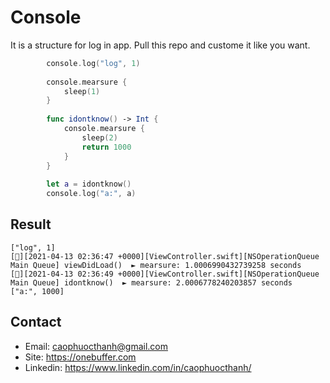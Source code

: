 # Console
It is a structure for log in app. Pull this repo and custome it like you want.

```swift
        console.log("log", 1)
        
        console.mearsure {
            sleep(1)
        }
        
        func idontknow() -> Int {
            console.mearsure {
                sleep(2)
                return 1000
            }
        }
        
        let a = idontknow()
        console.log("a:", a)

```
## Result

```
["log", 1]
[🍌][2021-04-13 02:36:47 +0000][ViewController.swift][NSOperationQueue Main Queue] viewDidLoad()  ► mearsure: 1.0006990432739258 seconds
[🍌][2021-04-13 02:36:49 +0000][ViewController.swift][NSOperationQueue Main Queue] idontknow()  ► mearsure: 2.0006778240203857 seconds
["a:", 1000]
```


## Contact
- Email: caophuocthanh@gmail.com
- Site: https://onebuffer.com
- Linkedin: https://www.linkedin.com/in/caophuocthanh/
